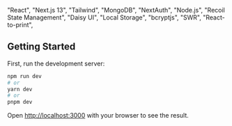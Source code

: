 




"React",
      "Next.js 13",
      "Tailwind",
      "MongoDB",
      "NextAuth",
      "Node.js",
      "Recoil State Management",
      "Daisy UI",
      "Local Storage",
      "bcryptjs",
      "SWR",
      "React-to-print",









## Getting Started

First, run the development server:

```bash
npm run dev
# or
yarn dev
# or
pnpm dev
```

Open [http://localhost:3000](http://localhost:3000) with your browser to see the result.


